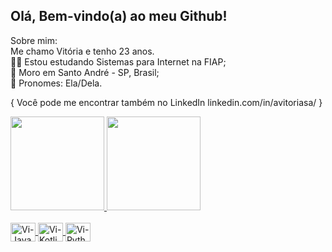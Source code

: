 ## Olá, Bem-vindo(a) ao meu Github!

Sobre mim: <br>
Me chamo Vitória e tenho 23 anos. <br>
🧑‍🎓 Estou estudando Sistemas para Internet na FIAP; <br>
📍 Moro em Santo André - SP, Brasil; <br>
👧 Pronomes: Ela/Dela. <br>


{ Você pode me encontrar também no LinkedIn linkedin.com/in/avitoriasa/
}

<div>
  <a href="https://github.com/avitoriasa">
  <img height="150em" src="https://github-readme-stats.vercel.app/api?username=avitoriasa&theme=light_icons=true/">
  <img height="150em" src="https://github-readme-stats.vercel.app/api/top-langs/?username=avitoriasa&layout=compact"/>
</div>
<div style="display: inline_block"><br>
  <img align="center" alt="Vi-Java" height="30" width="40" src="https://cdn.jsdelivr.net/gh/devicons/devicon/icons/java/java-original-wordmark.svg">
  <img align="center" alt="Vi-Kotlin" height="30" width="40" src="https://cdn.jsdelivr.net/gh/devicons/devicon/icons/kotlin/kotlin-original-wordmark.svg">
  <img align="center" alt="Vi-Python" height="30" width="40" src="https://cdn.jsdelivr.net/gh/devicons/devicon/icons/python/python-original-wordmark.svg">
</div>
  
